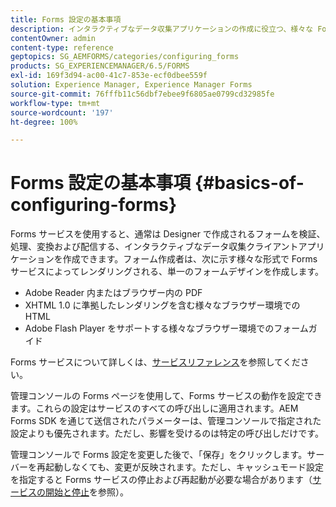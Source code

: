 ```yaml
---
title: Forms 設定の基本事項
description: インタラクティブなデータ収集アプリケーションの作成に役立つ、様々な Forms サービスについて説明します。
contentOwner: admin
content-type: reference
geptopics: SG_AEMFORMS/categories/configuring_forms
products: SG_EXPERIENCEMANAGER/6.5/FORMS
exl-id: 169f3d94-ac00-41c7-853e-ecf0dbee559f
solution: Experience Manager, Experience Manager Forms
source-git-commit: 76fffb11c56dbf7ebee9f6805ae0799cd32985fe
workflow-type: tm+mt
source-wordcount: '197'
ht-degree: 100%

---
```


# Forms 設定の基本事項 {#basics-of-configuring-forms}

Forms サービスを使用すると、通常は Designer で作成されるフォームを検証、処理、変換および配信する、インタラクティブなデータ収集クライアントアプリケーションを作成できます。フォーム作成者は、次に示す様々な形式で Forms サービスによってレンダリングされる、単一のフォームデザインを作成します。

* Adobe Reader 内またはブラウザー内の PDF
* XHTML 1.0 に準拠したレンダリングを含む様々なブラウザー環境での HTML
* Adobe Flash Player をサポートする様々なブラウザー環境でのフォームガイド

Forms サービスについて詳しくは、[サービスリファレンス](https://www.adobe.com/go/learn_aemforms_services_63)を参照してください。

管理コンソールの Forms ページを使用して、Forms サービスの動作を設定できます。これらの設定はサービスのすべての呼び出しに適用されます。AEM Forms SDK を通じて送信されたパラメーターは、管理コンソールで指定された設定よりも優先されます。ただし、影響を受けるのは特定の呼び出しだけです。

管理コンソールで Forms 設定を変更した後で、「保存」をクリックします。サーバーを再起動しなくても、変更が反映されます。ただし、キャッシュモード設定を指定すると Forms サービスの停止および再起動が必要な場合があります（[サービスの開始と停止](/help/forms/using/admin-help/starting-stopping-services.md#starting-and-stopping-services)を参照）。
